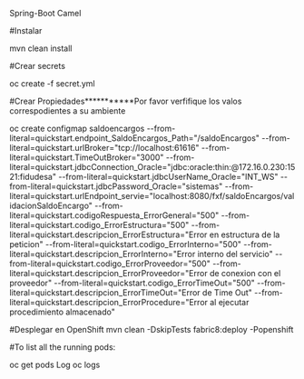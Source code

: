 Spring-Boot Camel

#Instalar

mvn clean install

#Crear secrets

oc create -f secret.yml

#Crear Propiedades***********Por favor verfifique los valos correspodientes a su ambiente

oc create configmap saldoencargos --from-literal=quickstart.endpoint_SaldoEncargos_Path="/saldoEncargos" --from-literal=quickstart.urlBroker="tcp://localhost:61616" --from-literal=quickstart.TimeOutBroker="3000" --from-literal=quickstart.jdbcConnection_Oracle="jdbc:oracle:thin:@172.16.0.230:1521:fidudesa" --from-literal=quickstart.jdbcUserName_Oracle="INT_WS" --from-literal=quickstart.jdbcPassword_Oracle="sistemas" --from-literal=quickstart.urlEndpoint_servie="localhost:8080/fxf/saldoEncargos/validacionSaldoEncargo" --from-literal=quickstart.codigoRespuesta_ErrorGeneral="500" --from-literal=quickstart.codigo_ErrorEstructura="500" --from-literal=quickstart.descripcion_ErrorEstructura="Error en estructura de la peticion" --from-literal=quickstart.codigo_ErrorInterno="500" --from-literal=quickstart.descripcion_ErrorInterno="Error interno del servicio" --from-literal=quickstart.codigo_ErrorProveedor="500" --from-literal=quickstart.descripcion_ErrorProveedor="Error de conexion con el proveedor" --from-literal=quickstart.codigo_ErrorTimeOut="500" --from-literal=quickstart.descripcion_ErrorTimeOut="Error de Time Out" --from-literal=quickstart.descripcion_ErrorProcedure="Error al ejecutar procedimiento almacenado"

#Desplegar en OpenShift
mvn clean -DskipTests fabric8:deploy -Popenshift

#To list all the running pods:

oc get pods
Log oc logs